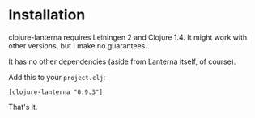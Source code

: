 Installation
============

clojure-lanterna requires Leiningen 2 and Clojure 1.4.  It might work with other
versions, but I make no guarantees.

It has no other dependencies (aside from Lanterna itself, of course).

Add this to your `project.clj`:

    [clojure-lanterna "0.9.3"]

That's it.
